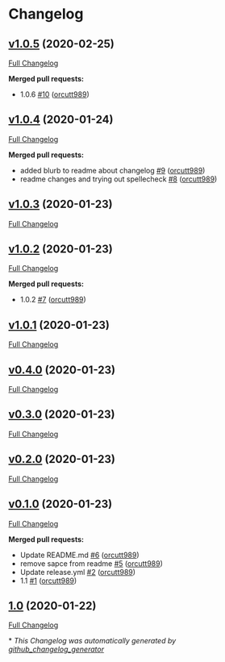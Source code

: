 # Changelog

## [v1.0.5](https://github.com/orcutt989/twitter-statistics/tree/v1.0.5) (2020-02-25)

[Full Changelog](https://github.com/orcutt989/twitter-statistics/compare/v1.0.4...v1.0.5)

**Merged pull requests:**

- 1.0.6 [\#10](https://github.com/orcutt989/twitter-statistics/pull/10) ([orcutt989](https://github.com/orcutt989))

## [v1.0.4](https://github.com/orcutt989/twitter-statistics/tree/v1.0.4) (2020-01-24)

[Full Changelog](https://github.com/orcutt989/twitter-statistics/compare/v1.0.3...v1.0.4)

**Merged pull requests:**

- added blurb to readme about changelog [\#9](https://github.com/orcutt989/twitter-statistics/pull/9) ([orcutt989](https://github.com/orcutt989))
- readme changes and trying out spellecheck [\#8](https://github.com/orcutt989/twitter-statistics/pull/8) ([orcutt989](https://github.com/orcutt989))

## [v1.0.3](https://github.com/orcutt989/twitter-statistics/tree/v1.0.3) (2020-01-23)

[Full Changelog](https://github.com/orcutt989/twitter-statistics/compare/v1.0.2...v1.0.3)

## [v1.0.2](https://github.com/orcutt989/twitter-statistics/tree/v1.0.2) (2020-01-23)

[Full Changelog](https://github.com/orcutt989/twitter-statistics/compare/v1.0.1...v1.0.2)

**Merged pull requests:**

- 1.0.2 [\#7](https://github.com/orcutt989/twitter-statistics/pull/7) ([orcutt989](https://github.com/orcutt989))

## [v1.0.1](https://github.com/orcutt989/twitter-statistics/tree/v1.0.1) (2020-01-23)

[Full Changelog](https://github.com/orcutt989/twitter-statistics/compare/v0.4.0...v1.0.1)

## [v0.4.0](https://github.com/orcutt989/twitter-statistics/tree/v0.4.0) (2020-01-23)

[Full Changelog](https://github.com/orcutt989/twitter-statistics/compare/v0.3.0...v0.4.0)

## [v0.3.0](https://github.com/orcutt989/twitter-statistics/tree/v0.3.0) (2020-01-23)

[Full Changelog](https://github.com/orcutt989/twitter-statistics/compare/v0.2.0...v0.3.0)

## [v0.2.0](https://github.com/orcutt989/twitter-statistics/tree/v0.2.0) (2020-01-23)

[Full Changelog](https://github.com/orcutt989/twitter-statistics/compare/v0.1.0...v0.2.0)

## [v0.1.0](https://github.com/orcutt989/twitter-statistics/tree/v0.1.0) (2020-01-23)

[Full Changelog](https://github.com/orcutt989/twitter-statistics/compare/1.0...v0.1.0)

**Merged pull requests:**

- Update README.md [\#6](https://github.com/orcutt989/twitter-statistics/pull/6) ([orcutt989](https://github.com/orcutt989))
- remove sapce from readme [\#5](https://github.com/orcutt989/twitter-statistics/pull/5) ([orcutt989](https://github.com/orcutt989))
- Update release.yml [\#2](https://github.com/orcutt989/twitter-statistics/pull/2) ([orcutt989](https://github.com/orcutt989))
- 1.1 [\#1](https://github.com/orcutt989/twitter-statistics/pull/1) ([orcutt989](https://github.com/orcutt989))

## [1.0](https://github.com/orcutt989/twitter-statistics/tree/1.0) (2020-01-22)

[Full Changelog](https://github.com/orcutt989/twitter-statistics/compare/8df1ef40e0e40c5133842729c14cb7ca35eca771...1.0)



\* *This Changelog was automatically generated by [github_changelog_generator](https://github.com/github-changelog-generator/github-changelog-generator)*
